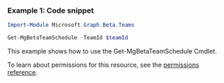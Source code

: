 ### Example 1: Code snippet

```powershellImport-Module Microsoft.Graph.Beta.Teams

Get-MgBetaTeamSchedule -TeamId $teamId
```
This example shows how to use the Get-MgBetaTeamSchedule Cmdlet.
To learn about permissions for this resource, see the [permissions reference](/graph/permissions-reference).

